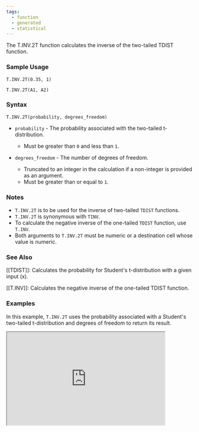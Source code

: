 ```yaml
---
tags:
  - function
  - generated
  - statistical
---
```


The T.INV.2T function calculates the inverse of the two-tailed TDIST function.

### Sample Usage

`T.INV.2T(0.35, 1)`

`T.INV.2T(A1, A2)`

### Syntax

`T.INV.2T(probability, degrees_freedom)`

* `probability` - The probability associated with the two-tailed t-distribution.

  + Must be greater than `0` and less than `1`.
* `degrees_freedom` - The number of degrees of freedom.

  + Truncated to an integer in the calculation if a non-integer is provided as an argument.
  + Must be greater than or equal to `1`.

### Notes

* `T.INV.2T` is to be used for the inverse of two-tailed `TDIST` functions.
* `T.INV.2T` is synonymous with `TINV`.
* To calculate the negative inverse of the one-tailed `TDIST` function, use `T.INV`.
* Both arguments to `T.INV.2T` must be numeric or a destination cell whose value is numeric.

### See Also

[[TDIST]]: Calculates the probability for Student's t-distribution with a given input (x).

[[T.INV]]: Calculates the negative inverse of the one-tailed TDIST function.

### Examples

In this example, `T.INV.2T` uses the probability associated with a Student's two-tailed t-distribution and degrees of freedom to return its result.

<iframe height="250" src="https://docs.google.com/spreadsheets/d/1E7mau74HQb9-Zy9QYP-7Luj_MRSEECZP6THnJ3ycL8A/pubhtml?widget=true&amp;headers=false" width="425"></iframe>